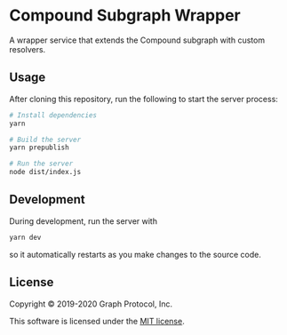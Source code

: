 # Compound Subgraph Wrapper

A wrapper service that extends the Compound subgraph with custom resolvers.

## Usage

After cloning this repository, run the following to start the server process:

```sh
# Install dependencies
yarn

# Build the server 
yarn prepublish

# Run the server
node dist/index.js
```

## Development

During development, run the server with

```sh
yarn dev
```

so it automatically restarts as you make changes to the source code.

## License

Copyright &copy; 2019-2020 Graph Protocol, Inc.

This software is licensed under the [MIT license](./LICENSE-MIT).
